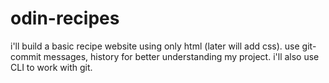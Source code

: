 # odin-recipes

i'll build a basic recipe website using only html (later will add css).
use git- commit messages, history for better understanding my project.
i'll also use CLI to work with git.